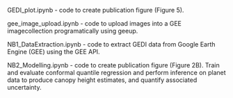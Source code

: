 GEDI_plot.ipynb - code to create publication figure (Figure 5).  

gee_image_upload.ipynb - code to upload images into a GEE imagecollection programatically using geeup.  

NB1_DataExtraction.ipynb - code to extract GEDI data from Google Earth Engine (GEE) using the GEE API.  

NB2_Modelling.ipynb - code to create publication figure (Figure 2B). Train and evaluate conformal quantile regression and perform inference on planet data to produce canopy height estimates, and quantify associated uncertainty.  